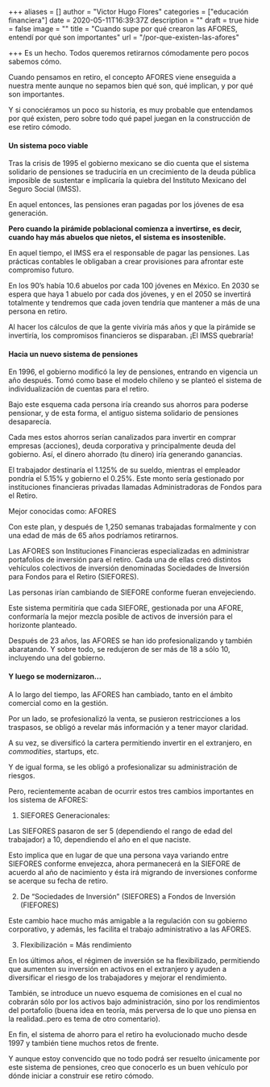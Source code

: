 +++
aliases = []
author = "Victor Hugo Flores"
categories = ["educación financiera"]
date = 2020-05-11T16:39:37Z
description = ""
draft = true
hide = false
image = ""
title = "Cuando supe por qué crearon las AFORES, entendí por qué son importantes"
url = "/por-que-existen-las-afores"

+++
Es un hecho. Todos queremos retirarnos cómodamente pero pocos sabemos cómo. 

Cuando pensamos en retiro, el concepto AFORES viene enseguida a nuestra mente aunque no sepamos bien qué son, qué implican, y por qué son importantes.

Y si conociéramos un poco su historia, es muy probable que entendamos por qué existen, pero sobre todo qué papel juegan en la construcción de ese retiro cómodo.

#### Un sistema poco viable 

Tras la crisis de 1995 el gobierno mexicano se dio cuenta que el sistema solidario de pensiones se traduciría en un crecimiento de la deuda pública imposible de sustentar e implicaría la quiebra del Instituto Mexicano del Seguro Social (IMSS).

En aquel entonces, las pensiones eran pagadas por los jóvenes de esa generación. 

**Pero cuando la pirámide poblacional comienza a invertirse, es decir, cuando hay más abuelos que nietos, el sistema es insostenible.** 

En aquel tiempo, el IMSS era el responsable de pagar las pensiones. Las prácticas contables le obligaban a crear provisiones para afrontar este compromiso futuro. 

En los 90’s había 10.6 abuelos por cada 100 jóvenes en México. En 2030 se espera que haya 1 abuelo por cada dos jóvenes,  y en el 2050 se invertirá totalmente y tendremos que cada joven tendría que mantener a más de una persona en retiro.

Al hacer los cálculos de que la gente viviría más años y que la pirámide se invertiría, los compromisos financieros se disparaban. ¡El IMSS quebraría!

#### **Hacia un nuevo sistema de pensiones**

En 1996, el gobierno modificó la ley de pensiones, entrando en vigencia un año después. Tomó como base el modelo chileno y se planteó el sistema de individualización de cuentas para el retiro.

Bajo este esquema cada persona iría creando sus ahorros para poderse pensionar, y de esta forma, el antiguo sistema solidario de pensiones desaparecía.

Cada mes estos ahorros serían canalizados para invertir en comprar empresas (acciones), deuda corporativa y principalmente deuda del gobierno. Así, el dinero ahorrado (tu dinero) iría generando ganancias.

El trabajador destinaría el 1.125% de su sueldo, mientras el empleador pondría el 5.15% y gobierno el 0.25%. Este monto sería gestionado por instituciones financieras privadas llamadas Administradoras de Fondos para el Retiro.

Mejor conocidas como: AFORES

Con este plan, y después de 1,250 semanas trabajadas formalmente  y con una edad de más de 65 años podríamos retirarnos.

Las AFORES son Instituciones Financieras especializadas en administrar portafolios de inversión para el retiro. Cada una de ellas creó distintos vehículos  colectivos de inversión denominadas Sociedades de Inversión para Fondos para el Retiro (SIEFORES). 

Las personas irían cambiando de SIEFORE conforme fueran envejeciendo.  

Este sistema permitiría que cada SIEFORE, gestionada por una AFORE, conformaría la mejor mezcla posible de activos de inversión para el horizonte planteado.  

Después de 23 años, las AFORES se han ido profesionalizando y también abaratando. Y sobre todo, se redujeron de ser más de 18 a sólo 10, incluyendo una del gobierno. 

#### Y luego se modernizaron...

A lo largo del tiempo, las AFORES han cambiado, tanto en el ámbito comercial como en la gestión.

Por un lado, se profesionalizó la venta, se pusieron restricciones a los traspasos, se obligó a revelar más información y a tener mayor claridad.

A su vez, se diversificó la cartera permitiendo invertir en el extranjero, en _commodities_, startups, etc.

Y de igual forma, se les obligó a profesionalizar su administración de riesgos.

Pero, recientemente acaban de ocurrir estos tres cambios importantes en los sistema de AFORES:

1. SIEFORES Generacionales:

Las SIEFORES pasaron de ser 5 (dependiendo el rango de edad del trabajador) a 10, dependiendo el año en el que naciste.

Esto implica que en lugar de que una persona vaya variando entre SIEFORES conforme envejezca, ahora permanecerá en la SIEFORE de acuerdo al año de nacimiento y ésta irá migrando de inversiones conforme se acerque su fecha de retiro.

2. De “Sociedades de Inversión” (SIEFORES) a Fondos de Inversión (FIEFORES)

Este cambio hace mucho más amigable a la regulación con su gobierno corporativo, y además, les facilita el trabajo administrativo a las AFORES. 

3. Flexibilización = Más rendimiento

En los últimos años, el régimen de inversión se ha flexibilizado, permitiendo que aumenten su inversión en activos en el extranjero y ayuden a diversificar el riesgo de los trabajadores y mejorar el rendimiento.

También, se introduce un nuevo esquema de comisiones en el cual no cobrarán sólo por los activos bajo administración, sino por los rendimientos del portafolio (buena idea en teoría, más perversa de lo que uno piensa en la realidad..pero es tema de otro comentario).

En fin, el sistema de ahorro para el retiro ha evolucionado mucho desde 1997 y también tiene muchos retos de frente.

Y aunque estoy convencido que no todo podrá ser resuelto únicamente por este sistema de pensiones, creo que conocerlo es un buen vehículo por dónde iniciar a construir ese retiro cómodo.